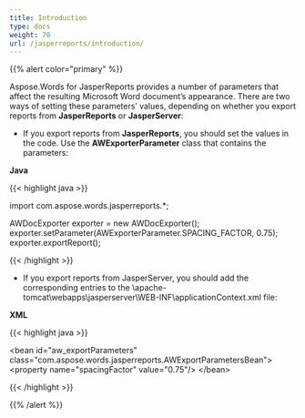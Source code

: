 ```yaml
---
title: Introduction
type: docs
weight: 70
url: /jasperreports/introduction/
---
```


{{% alert color="primary" %}} 

Aspose.Words for JasperReports provides a number of parameters that affect the resulting Microsoft Word document’s appearance. There are two ways of setting these parameters’ values, depending on whether you export reports from **JasperReports** or **JasperServer**:

- If you export reports from **JasperReports**, you should set the values in the code. Use the **AWExporterParameter** class that contains the parameters: 

**Java**

{{< highlight java >}}

   import com.aspose.words.jasperreports.*;

   AWDocExporter exporter = new AWDocExporter();
   exporter.setParameter(AWExporterParameter.SPACING_FACTOR, 0.75);
   exporter.exportReport();

{{< /highlight >}}

- If you export reports from JasperServer, you should add the corresponding entries to the <InstallDir>\apache-tomcat\webapps\jasperserver\WEB-INF\applicationContext.xml file: 

**XML**

{{< highlight java >}}

&lt;bean id="aw_exportParameters" class="com.aspose.words.jasperreports.AWExportParametersBean"&gt;
&lt;property name="spacingFactor" value="0.75"/&gt;
&lt;/bean&gt;

{{< /highlight >}}

{{% /alert %}}
